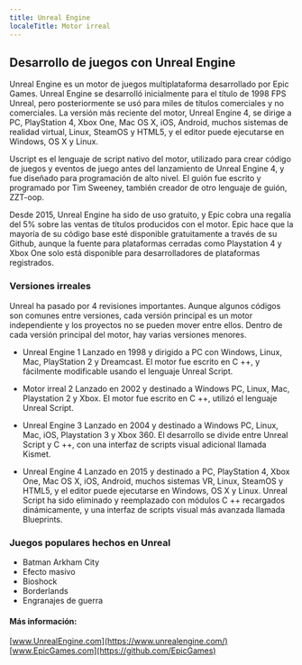 ```yaml
---
title: Unreal Engine
localeTitle: Motor irreal
---
```

## Desarrollo de juegos con Unreal Engine

Unreal Engine es un motor de juegos multiplataforma desarrollado por Epic Games. Unreal Engine se desarrolló inicialmente para el título de 1998 FPS Unreal, pero posteriormente se usó para miles de títulos comerciales y no comerciales. La versión más reciente del motor, Unreal Engine 4, se dirige a PC, PlayStation 4, Xbox One, Mac OS X, iOS, Android, muchos sistemas de realidad virtual, Linux, SteamOS y HTML5, y el editor puede ejecutarse en Windows, OS X y Linux.

Uscript es el lenguaje de script nativo del motor, utilizado para crear código de juegos y eventos de juego antes del lanzamiento de Unreal Engine 4, y fue diseñado para programación de alto nivel. El guión fue escrito y programado por Tim Sweeney, también creador de otro lenguaje de guión, ZZT-oop.

Desde 2015, Unreal Engine ha sido de uso gratuito, y Epic cobra una regalía del 5% sobre las ventas de títulos producidos con el motor. Epic hace que la mayoría de su código base esté disponible gratuitamente a través de su Github, aunque la fuente para plataformas cerradas como Playstation 4 y Xbox One solo está disponible para desarrolladores de plataformas registrados.

### Versiones irreales

Unreal ha pasado por 4 revisiones importantes. Aunque algunos códigos son comunes entre versiones, cada versión principal es un motor independiente y los proyectos no se pueden mover entre ellos. Dentro de cada versión principal del motor, hay varias versiones menores.

*   Unreal Engine 1 Lanzado en 1998 y dirigido a PC con Windows, Linux, Mac, PlayStation 2 y Dreamcast. El motor fue escrito en C ++, y fácilmente modificable usando el lenguaje Unreal Script.
    
*   Motor irreal 2 Lanzado en 2002 y destinado a Windows PC, Linux, Mac, Playstation 2 y Xbox. El motor fue escrito en C ++, utilizó el lenguaje Unreal Script.
    
*   Unreal Engine 3 Lanzado en 2004 y destinado a Windows PC, Linux, Mac, iOS, Playstation 3 y Xbox 360. El desarrollo se divide entre Unreal Script y C ++, con una interfaz de scripts visual adicional llamada Kismet.
    
*   Unreal Engine 4 Lanzado en 2015 y destinado a PC, PlayStation 4, Xbox One, Mac OS X, iOS, Android, muchos sistemas VR, Linux, SteamOS y HTML5, y el editor puede ejecutarse en Windows, OS X y Linux. Unreal Script ha sido eliminado y reemplazado con módulos C ++ recargados dinámicamente, y una interfaz de scripts visual más avanzada llamada Blueprints.
    

### Juegos populares hechos en Unreal

*   Batman Arkham City
*   Efecto masivo
*   Bioshock
*   Borderlands
*   Engranajes de guerra

#### Más información:

[www.UnrealEngine.com](https://www.unrealengine.com/)  
[www.EpicGames.com](https://github.com/EpicGames)